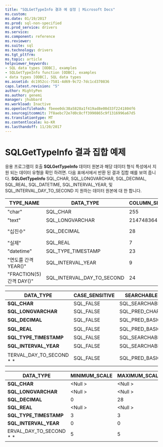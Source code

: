 ```yaml
---
title: "SQLGetTypeInfo 결과 예 설정 | Microsoft Docs"
ms.custom: 
ms.date: 01/19/2017
ms.prod: sql-non-specified
ms.prod_service: drivers
ms.service: 
ms.component: reference
ms.reviewer: 
ms.suite: sql
ms.technology: drivers
ms.tgt_pltfrm: 
ms.topic: article
helpviewer_keywords:
- SQL data types [ODBC], examples
- SQLGetTypeInfo function [ODBC], examples
- data types [ODBC], SQL data types
ms.assetid: dc1952cc-7581-4d69-9c72-7dc1cd370836
caps.latest.revision: "5"
author: MightyPen
ms.author: genemi
manager: jhubbard
ms.workload: Inactive
ms.openlocfilehash: fbeee0dc38a5828a1f419ad8e00d33f2241804f6
ms.sourcegitcommit: 7f8aebc72e7d0c8cff3990865c9f1316996a67d5
ms.translationtype: MT
ms.contentlocale: ko-KR
ms.lasthandoff: 11/20/2017
---
```

# <a name="example-sqlgettypeinfo-result-set"></a>SQLGetTypeInfo 결과 집합 예제
응용 프로그램이 호출 **SQLGetTypeInfo** 데이터 원본과 해당 데이터 형식 특성에서 지원 되는 데이터 유형을 확인 하려면. 다음 표에서에서 반환 된 결과 집합 예를 보여 줍니다. **SQLGetTypeInfo** SQL_CHAR, SQL_LONGVARCHAR, SQL_DECIMAL, SQL_REAL, SQL_DATETIME, SQL_INTERVAL_YEAR, 및 SQL_INTERVAL_DAY_TO_SECOND 지 원하는 데이터 원본에 대 한 합니다.  
  
|TYPE_NAME|DATA_TYPE|COLUMN_SIZE|LITERAL_PREFIX|LITERAL_SUFFIX|CREATE_PARAMS|NULLABLE|  
|----------------|----------------|------------------|---------------------|---------------------|--------------------|--------------|  
|"char"|SQL_CHAR|255|"'"|"'"|"길이"|SQL_TRUE|  
|"text"|SQL_LONGVARCHAR|2147483647|"'"|"'"|\<Null >|SQL_TRUE|  
|"십진수"|SQL_DECIMAL|28|\<Null >|\<Null >|"precision,<br />scale "|SQL_TRUE|  
|"실제"|SQL_REAL|7|\<Null >|\<Null >|\<Null >|SQL_TRUE|  
|"datetime"|SQL_TYPE_TIMESTAMP|23|"'"|"'"|\<Null >|SQL_TRUE|  
|"연도를 간격 YEAR()"|SQL_INTERVAL_YEAR|9|"'"|"'"|"precision"|SQL_TRUE|  
|"FRACTION(5) 간격 DAY()"|SQL_INTERVAL_DAY_TO_SECOND|24|"'"|"'"|"precision"|SQL_TRUE|  
  
|DATA_TYPE|CASE_SENSITIVE|SEARCHABLE|UNSIGNED_ATTRIBUTE|FIXED_PREC_SCALE|AUTO_UNIQUE_VALUE|LOCAL_TYPE_NAME|  
|----------------|---------------------|----------------|-------------------------|------------------------|-------------------------|-----------------------|  
|**SQL_CHAR**|SQL_FALSE|SQL_SEARCHABLE|\<Null >|SQL_FALSE|\<Null >|"char"|  
|**SQL_LONGVARCHAR**|SQL_FALSE|SQL_PRED_CHAR|\<Null >|SQL_FALSE|\<Null >|"text"|  
|**SQL_DECIMAL**|SQL_FALSE|SQL_PRED_BASIC|SQL_FALSE|SQL_FALSE|SQL_FALSE|"십진수"|  
|**SQL_REAL**|SQL_FALSE|SQL_PRED_BASIC|SQL_FALSE|SQL_FALSE|SQL_FALSE|"실제"|  
|**SQL_TYPE_TIMESTAMP**|SQL_FALSE|SQL_SEARCHABLE|\<Null >|SQL_FALSE|\<Null >|"datetime"|  
|**SQL_INTERVAL_YEAR**|SQL_FALSE|SQL_SEARCHABLE|\<Null >|SQL_FALSE|\<Null >|"연도를 간격 YEAR()"|  
TERVAL_DAY_TO_SECOND * *|SQL_FALSE|SQL_PRED_BASIC|\<Null >|SQL_FALSE|\<Null >|"FRACTION(5) 간격 DAY()"|  
  
|DATA_TYPE|MINIMUM_SCALE|MAXIMUM_SCALE|SQL_DATA_TYPE|SQL_DATETIME_SUB|NUM_PREC_RADIX|INTERVAL_PRECISION|  
|----------------|--------------------|--------------------|---------------------|------------------------|----------------------|-------------------------|  
|**SQL_CHAR**|\<Null >|\<Null >|SQL_CHAR|\<Null >|\<Null >|\<Null >|  
|**SQL_LONGVARCHAR**|\<Null >|\<Null >|SQL_LONGVARCHAR|\<Null >|\<Null >|\<Null >|  
|**SQL_DECIMAL**|0|28|SQL_DECIMAL|\<Null >|10|\<Null >|  
|**SQL_REAL**|\<Null >|\<Null >|SQL_REAL|\<Null >|10|\<Null >|  
|**SQL_TYPE_TIMESTAMP**|3|3|SQL_DATETIME|SQL_CODE_TIMESTAMP|\<Null >|12|  
|**SQL_INTERVAL_YEAR**|0|0|SQL_INTERVAL|SQL_CODE_INTERVALYEAR|\<Null >|9|  
ERVAL_DAY_TO_SECOND * *|5|5|SQL_INTERVAL|SQL_CODE_INTERVALDAY_TO_SECOND|\<Null >|9|

